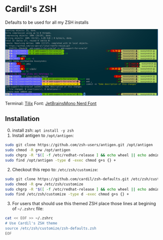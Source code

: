 # Cardil's ZSH

Defaults to be used for all my ZSH installs

![Cardil's ZSH screenshot](https://github.com/cardil/zsh-defaults/raw/master/cardil-zsh.png)

Terminal: [Tilix](https://gnunn1.github.io/tilix-web/)
Font: [JetBrainsMono Nerd Font](http://nerdfonts.com/)

## Installation

0. install zsh: `apt install -y zsh`
1. Install antigen to `/opt/antigen`:
```bash
sudo git clone https://github.com/zsh-users/antigen.git /opt/antigen
sudo chmod -R g+w /opt/antigen
sudo chgrp -R "$([ -f /etc/redhat-release ] && echo wheel || echo admin)" /opt/antigen
sudo find /opt/antigen -type d -exec chmod g+s {} +
```
2. Checkout this repo to: `/etc/zsh/customize`:
```bash
sudo git clone https://github.com/cardil/zsh-defaults.git /etc/zsh/customize
sudo chmod -R g+w /etc/zsh/customize
sudo chgrp -R "$([ -f /etc/redhat-release ] && echo wheel || echo admin)" /etc/zsh/customize
sudo find /etc/zsh/customize -type d -exec chmod g+s {} +
```
3. For users that should use this themed ZSH place those lines at begining of `~/.zshrc` file:

```bash
cat << EOF >> ~/.zshrc
# Use Cardil's ZSH theme
source /etc/zsh/customize/zsh-defaults.zsh
EOF
```
